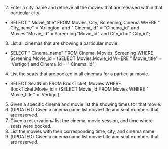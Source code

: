2. Enter a city name and retrieve all the movies that are released within that particular city.
- SELECT " Movie_title" FROM Movies, City, Screening, Cinema WHERE " City_name" = 'Arlington' and " Cinema_id" = "Cinema_id" and Movies."Movie_id" = Screening."Movie_id" and City_id = " City_id";
3. List all cinemas that are showing a particular movie.
- SELECT " Cinema_name" FROM Cinema, Movies, Screening WHERE Screening.Movie_id = (SELECT Movies.Movie_id WHERE " Movie_title" = 'Vertigo') and Cinema_id = " Cinema_id";
4. List the seats that are booked in all cinemas for a particular movie.
- SELECT SeatNum FROM BookTicket, Movies WHERE BookTicket.Movie_id = (SELECT Movie_id FROM Movies WHERE " Movie_title" = 'Vertigo');

5. Given a specific cinema and movie list the showing times for that movie.
6. (UPDATED) Given a cinema name list movie title and seat numbers that are reserved.
7. Given a reservation# list the cinema, movie session, and time where seats were booked.
8. List the movies with their corresponding time, city, and cinema name.
9. (UPDATED) Given a cinema name list movie title and seat numbers that are reserved.


